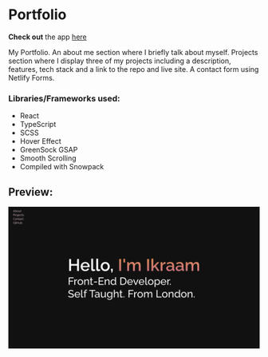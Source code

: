 # Portfolio

**Check out** the app [here](https://ikraam.dev/)

My Portfolio. An about me section where I briefly talk about myself. Projects section where I display three of my projects including a description, features, tech stack and a link to the repo and live site. A contact form using Netlify Forms.

### Libraries/Frameworks used:

- React
- TypeScript
- SCSS
- Hover Effect
- GreenSock GSAP
- Smooth Scrolling
- Compiled with Snowpack

## Preview:

![Preview](/preview.webp)
